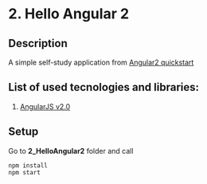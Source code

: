 # 2. Hello Angular 2

## Description
A simple self-study application from [Angular2 quickstart](https://angular.io/docs/ts/latest/quickstart.html)

## List of used tecnologies and libraries:
1. [AngularJS v2.0](https://angularjs.org/) 

## Setup

Go to **2_HelloAngular2** folder and call

```
npm install
npm start
```
